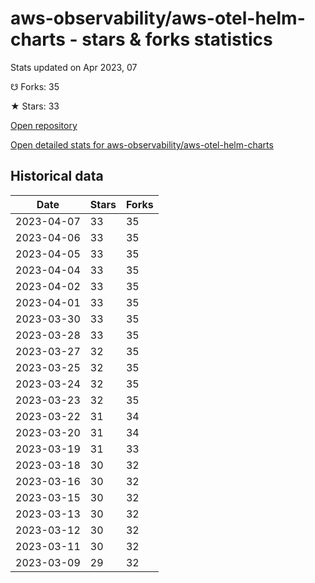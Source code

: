 # aws-observability/aws-otel-helm-charts - stars & forks statistics

Stats updated on Apr 2023, 07

☋ Forks: 35

★ Stars: 33

[Open repository](https://github.com/aws-observability/aws-otel-helm-charts)

[Open detailed stats for aws-observability/aws-otel-helm-charts](https://reviewgithub.com/rep/aws-observability/aws-otel-helm-charts)

## Historical data
| Date | Stars | Forks |
|------|-------|-------|
| 2023-04-07 | 33 | 35 | 
| 2023-04-06 | 33 | 35 | 
| 2023-04-05 | 33 | 35 | 
| 2023-04-04 | 33 | 35 | 
| 2023-04-02 | 33 | 35 | 
| 2023-04-01 | 33 | 35 | 
| 2023-03-30 | 33 | 35 | 
| 2023-03-28 | 33 | 35 | 
| 2023-03-27 | 32 | 35 | 
| 2023-03-25 | 32 | 35 | 
| 2023-03-24 | 32 | 35 | 
| 2023-03-23 | 32 | 35 | 
| 2023-03-22 | 31 | 34 | 
| 2023-03-20 | 31 | 34 | 
| 2023-03-19 | 31 | 33 | 
| 2023-03-18 | 30 | 32 | 
| 2023-03-16 | 30 | 32 | 
| 2023-03-15 | 30 | 32 | 
| 2023-03-13 | 30 | 32 | 
| 2023-03-12 | 30 | 32 | 
| 2023-03-11 | 30 | 32 | 
| 2023-03-09 | 29 | 32 | 

